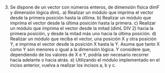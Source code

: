 3. Se dispone de un vector con números enteros, de dimensión física dimF y dimensión lógica dimL.
a) Realizar un módulo que imprima el vector desde la primera posición hasta la última.
b) Realizar un módulo que imprima el vector desde la última posición hasta la primera.
c) Realizar un módulo que imprima el vector desde la mitad (dimL DIV 2) hacia la primera posición, y
desde la mitad más uno hacia la última posición.
d) Realizar un módulo que reciba el vector, una posición X y otra posición Y, e imprima el vector desde la
posición X hasta la Y. Asuma que tanto X como Y son menores o igual a la dimensión lógica. Y considere
que, dependiendo de los valores de X e Y, podría ser necesario recorrer hacia adelante o hacia atrás.
e) Utilizando el módulo implementado en el inciso anterior, vuelva a realizar los incisos a, b y c.
